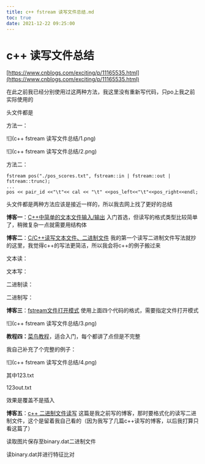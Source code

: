 ```yaml
---
title: c++ fstream 读写文件总结.md
toc: true
date: 2021-12-22 09:25:00
---
```

# c++ <fstream> 读写文件总结

[https://www.cnblogs.com/exciting/p/11165535.html](https://www.cnblogs.com/exciting/p/11165535.html)

在此之前我已经分别使用过这两种方法，我这里没有重新写代码，只po上我之前实际使用的

头文件都是<fstream>

方法一：

![](c++ fstream 读写文件总结/1.png)

![](c++ fstream 读写文件总结/2.png)

方法二：

```
fstream pos("./pos_scores.txt", fstream::in | fstream::out | fstream::trunc);
...
pos << pair_id <<"\t"<< cal << "\t" <<pos_left<<"\t"<<pos_right<<endl;
```

头文件都是<fstream>两种方法应该是接近一样的，所以我去网上找了更好的总结

**博客一**：[C++中简单的文本文件输入/输出](https://blog.csdn.net/francis_xd/article/details/78347595) 入门首选，但读写的格式类型比较简单了，稍微复杂一点就需要用结构体

**博客二**：[C/C++读写文本文件、二进制文件](https://blog.csdn.net/nichengwuxiao/article/details/78789225) 我的第一个读写二进制文件写法就抄的这里，我觉得c++的写法更简洁，所以我会将c++的例子搬过来

文本读：

文本写：

二进制读：

二进制写：

**博客三**：[fstream文件打开模式](https://www.cnblogs.com/qingtian224/p/5581528.html) 使用上面四个代码的格式，需要指定文件打开模式

![](c++ fstream 读写文件总结/3.png)

**教程四：**[菜鸟教程](https://www.runoob.com/cplusplus/cpp-files-streams.html)，适合入门，每个都讲了点但是不完整

我自己补充了个完整的例子：

![](c++ fstream 读写文件总结/4.png)

其中123.txt

123out.txt

效果是覆盖不是插入

**博客五**：[c++ 二进制文件读写](https://www.cnblogs.com/exciting/p/11041996.html) 这篇是我之前写的博客，那时要格式化的读写二进制文件，这个是留着我自己看的（因为我写了几篇c++读写的博客，以后我打算只看这篇了）

读取图片保存至binary.dat二进制文件

读binary.dat并进行特征比对